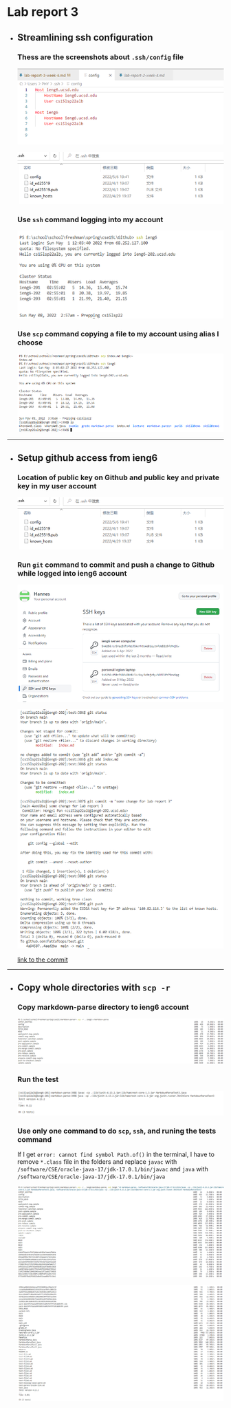 # Lab report 3

* ## Streamlining ssh configuration

    ###  Thess are the screenshots about `.ssh/config` file

    ![.ssh](lab_report3_1_2.png) 
    
    ![.ssh](lab_report3_1_1.png)

    ###  Use `ssh` command logging into my account

    ![.ssh](lab_report3_1_3.png) 

    ###  Use `scp` command copying a file to my account using alias I choose

    ![.ssh](lab_report3_1_4.png)

---

* ## Setup github access from ieng6

    ###  Location of public key on Github and public key and private key in my user account

    ![.ssh](lab_report3_1_1.png)

    ###  Run `git` command to commit and push a change to Github while logged into ieng6 account

    ![.ssh](lab_report3_2_1.png)

    ![.ssh](lab_report3_2_2.png)

    [link to the commit](https://github.com/FatCaToops/test/commit/4aed2ba23a972867131515d9fa633f68a575ce10)

---

* ## Copy whole directories with `scp -r`

    ###  Copy markdown-parse directory to ieng6 account

    ![3](lab_report3_3_1.png)

    ###  Run the test

    ![3](lab_report3_3_2.png)

    ###  Use only one command to do `scp`, `ssh`, and runing the tests command

    If I get `error: cannot find symbol Path.of()` in the terminal, I have to remove `*.class` file in the folders and replace `javac` with `/software/CSE/oracle-java-17/jdk-17.0.1/bin/javac` and `java` with `/software/CSE/oracle-java-17/jdk-17.0.1/bin/java` 

    ![3](lab_report3_3_3.png)

    ![3](lab_report3_3_4.png)
